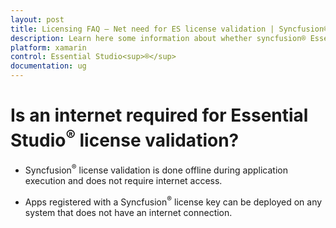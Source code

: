 ```yaml
---
layout: post
title: Licensing FAQ – Net need for ES license validation | Syncfusion®
description: Learn here some information about whether syncfusion® Essential Studio® license validation needs internet conncetion.
platform: xamarin
control: Essential Studio<sup>®</sup>
documentation: ug
---
```


# Is an internet required for Essential Studio<sup>®</sup> license validation?

* Syncfusion<sup>®</sup> license validation is done offline during application execution and does not require internet access. 

* Apps registered with a Syncfusion<sup>®</sup> license key can be deployed on any system that does not have an internet connection.